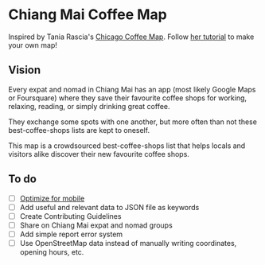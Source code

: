 # Chiang Mai Coffee Map

Inspired by Tania Rascia's [Chicago Coffee Map](https://github.com/taniarascia/coffee). Follow [her tutorial](https://www.taniarascia.com/real-world-examples-of-map-filter-and-reduce-in-javascript/) to make your own map!

## Vision

Every expat and nomad in Chiang Mai has an app (most likely Google Maps or Foursquare) where they save their favourite coffee shops for working, relaxing, reading, or simply drinking great coffee.

They exchange some spots with one another, but more often than not these best-coffee-shops lists are kept to oneself.

This map is a crowdsourced best-coffee-shops list that helps locals and visitors alike discover their new favourite coffee shops.

## To do

- [ ] [Optimize for mobile](https://leafletjs.com/examples/mobile/)
- [ ] Add useful and relevant data to JSON file as keywords
- [ ] Create Contributing Guidelines
- [ ] Share on Chiang Mai expat and nomad groups
- [ ] Add simple report error system
- [ ] Use OpenStreetMap data instead of manually writing coordinates, opening hours, etc.
